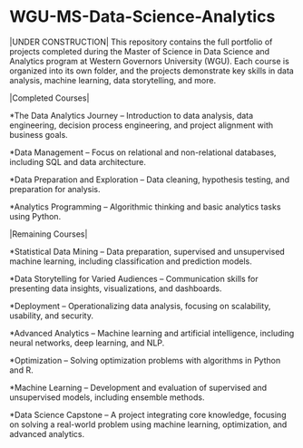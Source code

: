 # WGU-MS-Data-Science-Analytics
|UNDER CONSTRUCTION|
This repository contains the full portfolio of projects completed during the Master of Science in Data Science and Analytics program at Western Governors University (WGU). Each course is organized into its own folder, and the projects demonstrate key skills in data analysis, machine learning, data storytelling, and more.

|Completed Courses|


*The Data Analytics Journey – Introduction to data analysis, data engineering, decision process engineering, and project alignment with business goals.

*Data Management – Focus on relational and non-relational databases, including SQL and data architecture.

*Data Preparation and Exploration – Data cleaning, hypothesis testing, and preparation for analysis.

*Analytics Programming – Algorithmic thinking and basic analytics tasks using Python.

|Remaining Courses|

*Statistical Data Mining – Data preparation, supervised and unsupervised machine learning, including classification and prediction models.

*Data Storytelling for Varied Audiences – Communication skills for presenting data insights, visualizations, and dashboards.

*Deployment – Operationalizing data analysis, focusing on scalability, usability, and security.

*Advanced Analytics – Machine learning and artificial intelligence, including neural networks, deep learning, and NLP.

*Optimization – Solving optimization problems with algorithms in Python and R.

*Machine Learning – Development and evaluation of supervised and unsupervised models, including ensemble methods.

*Data Science Capstone – A project integrating core knowledge, focusing on solving a real-world problem using machine learning, optimization, and advanced analytics​.
